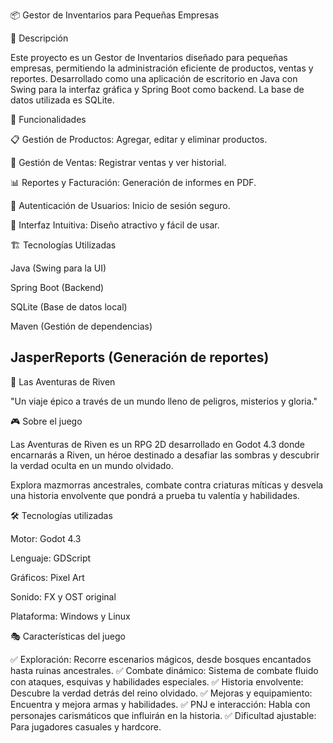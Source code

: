 📦 Gestor de Inventarios para Pequeñas Empresas

📌 Descripción

Este proyecto es un Gestor de Inventarios diseñado para pequeñas empresas, permitiendo la administración eficiente de productos, ventas y reportes. Desarrollado como una aplicación de escritorio en Java con Swing para la interfaz gráfica y Spring Boot como backend. La base de datos utilizada es SQLite.

🚀 Funcionalidades

📋 Gestión de Productos: Agregar, editar y eliminar productos.

🛒 Gestión de Ventas: Registrar ventas y ver historial.

📊 Reportes y Facturación: Generación de informes en PDF.

🔐 Autenticación de Usuarios: Inicio de sesión seguro.

🎨 Interfaz Intuitiva: Diseño atractivo y fácil de usar.

🏗️ Tecnologías Utilizadas

Java (Swing para la UI)

Spring Boot (Backend)

SQLite (Base de datos local)

Maven (Gestión de dependencias)

JasperReports (Generación de reportes)
------------------------------------------------------------------------------------------------------------------------------------------------------------------------------------------------------------------------------------------------------
🌟 Las Aventuras de Riven

"Un viaje épico a través de un mundo lleno de peligros, misterios y gloria."

🎮 Sobre el juego

Las Aventuras de Riven es un RPG 2D desarrollado en Godot 4.3 donde encarnarás a Riven, un héroe destinado a desafiar las sombras y descubrir la verdad oculta en un mundo olvidado.

Explora mazmorras ancestrales, combate contra criaturas míticas y desvela una historia envolvente que pondrá a prueba tu valentía y habilidades.

🛠️ Tecnologías utilizadas

Motor: Godot 4.3

Lenguaje: GDScript

Gráficos: Pixel Art

Sonido: FX y OST original

Plataforma: Windows y Linux

🎭 Características del juego

✅ Exploración: Recorre escenarios mágicos, desde bosques encantados hasta ruinas ancestrales.
✅ Combate dinámico: Sistema de combate fluido con ataques, esquivas y habilidades especiales.
✅ Historia envolvente: Descubre la verdad detrás del reino olvidado.
✅ Mejoras y equipamiento: Encuentra y mejora armas y habilidades.
✅ PNJ e interacción: Habla con personajes carismáticos que influirán en la historia.
✅ Dificultad ajustable: Para jugadores casuales y hardcore.

